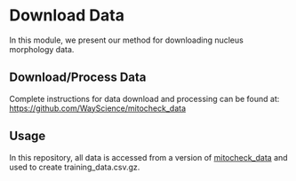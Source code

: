 # Download Data

In this module, we present our method for downloading nucleus morphology data.

## Download/Process Data

Complete instructions for data download and processing can be found at: https://github.com/WayScience/mitocheck_data

## Usage

In this repository, all data is accessed from a version of [mitocheck_data](https://github.com/WayScience/mitocheck_data) and used to create training_data.csv.gz.